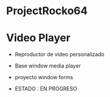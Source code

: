 # ProjectRocko64
# Video Player

- Reproductor de video personalizado
- Base window media player
- proyecto window forms

- ESTADO : EN PROGRESO
